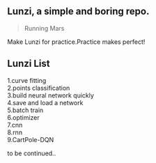 ## Lunzi, a simple and boring repo.
> Running Mars

Make Lunzi for practice.Practice makes perfect!

## Lunzi List
1.curve fitting</br>
2.points classification</br>
3.build neural network quickly</br>
4.save and load a network</br>
5.batch train</br>
6.optimizer</br>
7.cnn</br>
8.rnn</br>
9.CartPole-DQN</br>

to be continued..

